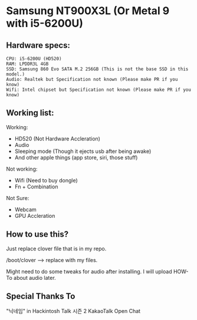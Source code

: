 # Samsung NT900X3L (Or Metal 9 with i5-6200U)
## Hardware specs:
``` 
CPU: i5-6200U (HD520)
RAM: LPDDR3L 4GB
SSD: Samsung 860 Evo SATA M.2 256GB (This is not the base SSD in this model.)
Audio: Realtek but Specification not known (Please make PR if you know)
Wifi: Intel chipset but Specification not known (Please make PR if you know) 
```
## Working list:

Working:
- HD520 (Not Hardware Accleration)
- Audio
- Sleeping mode (Though it ejects usb after being awake)
- And other apple things (app store, siri, those stuff)

Not working:
- Wifi (Need to buy dongle)
- Fn + Combination

Not Sure: 
- Webcam 
- GPU Accleration

## How to use this?

Just replace clover file that is in my repo. 

/boot/clover --> replace with my files. 

Might need to do some tweaks for audio after installing. I will upload HOW-To about audio later. 

## Special Thanks To

"닉네임" in Hackintosh Talk 시즌 2 KakaoTalk Open Chat
